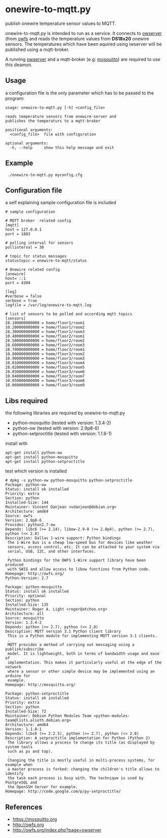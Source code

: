 # onewire-to-mqtt.py

publish onewire temperature sensor values to MQTT.

onewire-to-mqtt.py is intended to run as a service. It connects to [owserver](http://owfs.org/index.php?page=owserver) (from [owfs](http://owfs.org) and reads the temperature values from **DS18x20** onewire sensors.
The temperatures which have been aquired using iwserver will be published using a mqtt-broker.

A running [owserver](http://owfs.org/index.php?page=owserver) and a mqtt-broker (e.g: [mosquitto](https://mosquitto.org)) are required to use this deamon.

## Usage

a configuration file is the only parameter which has to be passed to the program:

```
usage: onewire-to-mqtt.py [-h] <config_file>

reads temperature sensors from onewire-server and
publishes the temperaturs to a mqtt-broker

positional arguments:
  <config_file>  file with configuration

optional arguments:
  -h, --help     show this help message and exit
```

## Example

```
 ./onewire-to-mqtt.py myconfig.cfg
```

## Configuration file

a self explaining sample configuration file is included 

```
# sample configuration 
 
# MQTT broker  related config
[mqtt]
host = 127.0.0.1
port = 1883

# polling interval for sensors
pollinterval = 30

# topic for status messages
statustopic = onewire-to-mqtt/status

# Onewire related config 
[onewire]
host= ::1
port = 4304      

[log]
#verbose = false
verbose = true
logfile = /var/log/onewire-to-mqtt.log

# list of sensors to be polled and according mqtt topics 
[sensors]
28.100000000000 = home/floor1/room1
10.200000000000 = home/floor1/room2             
28.300000000000 = home/floor1/room3
10.400000000000 = home/floor2/room1
28.500000000000 = home/floor2/room2
28.600000000000 = home/floor2/room3
28.700000000000 = home/floor3/room1 
10.800000000000 = home/floor3/room2 
10.900000000000 = home/floor3/room3 
10.010000000000 = home/floor3/room4 
28.020000000000 = home/floor3/room5 
28.030000000000 = home/floor3/room6 
10.040000000000 = home/floor3/room7  
10.050000000000 = home/floor3/room8 
10.060000000000 = home/floor3/room9
```
## Libs required 
the following libraries are required by onewire-to-mqtt.py 
- python-mosquitto (tested with version: 1.3.4-2) 
- python-ow (tested with version: 2.9p8-6)
- python-setproctitle (tested with version: 1.1.8-1)

install with
```
apt-get install python-ow
apt-get install python-mosquitto 
apt-get install python-setproctitle

```

test which version is installed
```
# dpkg -s python-ow python-mosquitto python-setproctitle 
Package: python-ow
Status: install ok installed
Priority: extra
Section: python
Installed-Size: 144
Maintainer: Vincent Danjean <vdanjean@debian.org>
Architecture: amd64
Source: owfs
Version: 2.9p8-6
Provides: python2.7-ow
Depends: libc6 (>= 2.14), libow-2.9-8 (>= 2.8p4), python (>= 2.7), python (<< 2.8)
Description: Dallas 1-wire support: Python bindings
 The 1-Wire bus is a cheap low-speed bus for devices like weather
 sensors, access control, etc. It can be attached to your system via
 serial, USB, I2C, and other interfaces.
 .
 Python bindings for the OWFS 1-Wire support library have been produced
 with SWIG and allow access to libow functions from Python code.
Homepage: http://owfs.org/
Python-Version: 2.7

Package: python-mosquitto
Status: install ok installed
Priority: optional
Section: python
Installed-Size: 135
Maintainer: Roger A. Light <roger@atchoo.org>
Architecture: all
Source: mosquitto
Version: 1.3.4-2
Depends: python (>= 2.7), python (<< 2.8)
Description: MQTT version 3.1 Python client library
 This is a Python module for implementing MQTT version 3.1 clients.
 .
 MQTT provides a method of carrying out messaging using a publish/subscribe
 model. It is lightweight, both in terms of bandwidth usage and ease of
 implementation. This makes it particularly useful at the edge of the network
 where a sensor or other simple device may be implemented using an arduino for
 example.
Homepage: http://mosquitto.org/

Package: python-setproctitle
Status: install ok installed
Priority: extra
Section: python
Installed-Size: 72
Maintainer: Debian Python Modules Team <python-modules-team@lists.alioth.debian.org>
Architecture: amd64
Version: 1.1.8-1
Depends: libc6 (>= 2.2.5), python (>= 2.7), python (<< 2.8)
Description: A setproctitle implementation for Python (Python 2)
 The library allows a process to change its title (as displayed by system tools
 such as ps and top).
 .
 Changing the title is mostly useful in multi-process systems, for example when
 a master process is forked: changing the children's title allows to identify
 the task each process is busy with. The technique is used by PostgreSQL and
 the OpenSSH Server for example.
Homepage: http://code.google.com/p/py-setproctitle/
```

## References 
- https://mosquitto.org
- http://owfs.org
- http://owfs.org/index.php?page=owserver
